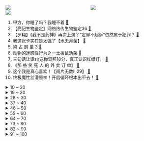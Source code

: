 <div >
	<a style="float:left;width:55%;" href = "https://github.com/anuraghazra/github-readme-stats">
	 <img src = "https://github-readme-stats.vercel.app/api?username=iuuuuuaena&theme=buefy&show_icons=true"/>
	</a>
	<a  style="float:right;width:45%" href = "https://github.com/anuraghazra/github-readme-stats">
	 <img  src="https://github-readme-stats.vercel.app/api/top-langs/?username=anuraghazra&layout=compact"/>
	</a>
	</div>

[![](https://img.shields.io/badge/jxd-@jxdgogogo.xyz-yellowgreen.svg)](https://www.jxdgogogo.xyz)<br>
1. 甲方，你睡了吗？我睡不着 [:link:](//www.bilibili.com/video/BV1L34114753) <br>
2. 【亮记生物鉴定】网络热传生物鉴定36 [:link:](//www.bilibili.com/video/BV1jP4y137XC) <br>
3. 【罗翔】《我不是药神》再次上演？“定罪不起诉”依然属于犯罪？ [:link:](//www.bilibili.com/video/BV19M4y1P7SU) <br>
4. 我这张卡实在是太强了【水无月菌】 [:link:](//www.bilibili.com/video/BV1Xg411A7i2) <br>
5. 鸠 占 鹊 巢 3 [:link:](//www.bilibili.com/video/BV1QS4y1X7v5) <br>
6. 动物的迷惑性行为之一土拨鼠劝架 [:link:](//www.bilibili.com/video/BV1h34y1R7Ht) <br>
7. 三句话让谭sir送你驾照18分，真正认识红绿灯。 [:link:](//www.bilibili.com/video/BV19h411s7oq) <br>
8. 《那 些 笑 死 人 的 外 卖 订 单》 [:link:](//www.bilibili.com/video/BV17L4y1W7Xo) <br>
9. 这个我是真心喜欢！【阅片无数Ⅱ 29】 [:link:](//www.bilibili.com/video/BV1dg411A7N8) <br>
10. 终极魔性丝滑原神！开启循环根本出不去！ [:link:](//www.bilibili.com/video/BV1s34y1R7u9) <br>
<details>
<summary>10 ~ 20</summary>

11. 耗时一个月，我做了一个干净免费的编程自学网！ [:link:](//www.bilibili.com/video/BV1i34y1R7f2) <br>
12. 半年涨粉100万，大爷大妈成全站“顶流”？导演小策爆款视频的秘密竟是... [:link:](//www.bilibili.com/video/BV1XR4y147Up) <br>
13. 卧槽...哪个鬼才教你这么剪的？肚子都笑抽筋了！ [:link:](//www.bilibili.com/video/BV1Ar4y1X7mj) <br>
14. 全程实录！2年全职UP主还能找到工作吗? [:link:](//www.bilibili.com/video/BV1dU4y1T7ce) <br>
15. 写小说被判八年的作者被放出来了 [:link:](//www.bilibili.com/video/BV1HL4117724) <br>
16. 我做up主以来最勇敢的视频… [:link:](//www.bilibili.com/video/BV1Gf4y1T7s7) <br>
17. 钢铁直女初次挑战露脐装 羞耻又崩溃 [:link:](//www.bilibili.com/video/BV1Sh411s7Kw) <br>
18. 【猛男版】你XX [:link:](//www.bilibili.com/video/BV19i4y1o7Dz) <br>
19. B站的小伙伴们~终于见面了，“人民武警”来啦！ [:link:](//www.bilibili.com/video/BV1di4y1o72P) <br>
</details>
<details>
<summary>19 ~ 20</summary>

20. 【探窗】开口跪！单曲循环停不下来了…… [:link:](//www.bilibili.com/video/BV1dL411M7Se) <br>
21. 【时代少年团】《这福气给你要不要》之福贸采购会 [:link:](//www.bilibili.com/video/BV1VF41187bQ) <br>
22. 开会时进来一个奇怪的人...好怪噢，再看一眼！ [:link:](//www.bilibili.com/video/BV13Q4y1i7YP) <br>
23. 不 愧 是 爷 ！ [:link:](//www.bilibili.com/video/BV1BS4y1X7se) <br>
24. 【黎耀祥】我“刘醒”真的就来B站了！虽迟，但到！ [:link:](//www.bilibili.com/video/BV1hL41177WR) <br>
25. 2021 破 防 瞬 间 [:link:](//www.bilibili.com/video/BV1sY411s7qA) <br>
26. 没有一只小奶虎能躲过 举 高 高 [:link:](//www.bilibili.com/video/BV1zF411873Q) <br>
27. （ 无 名 之 辈 ） [:link:](//www.bilibili.com/video/BV1PF41187AK) <br>
28. 老吴来海南找浩哥，发现海南好风光，恋恋不舍不想离开 [:link:](//www.bilibili.com/video/BV1JF41187mc) <br>
</details>
<details>
<summary>28 ~ 30</summary>

29. 这才叫感染力！我发现了心动感自拍的秘密！赞爆朋友圈 [:link:](//www.bilibili.com/video/BV1Sh411s72y) <br>
30. 无流量无IP，竟吊打一众甜宠烂剧，强烈安利高分女性群像剧《爱很美味》【哇妹】 [:link:](//www.bilibili.com/video/BV1Fr4y1X77G) <br>
31. 如果只靠大数据推荐购物。。我会买到啥。。。 [:link:](//www.bilibili.com/video/BV17341147Sa) <br>
32. 谁会带着冷兵器参加二战？【硬核狠人18】 [:link:](//www.bilibili.com/video/BV1oq4y1B7pM) <br>
33. 说我长的像初中生？我已经31岁了，儿子已经上小学了。给儿子开家长会 老师让我回家把我俩爸爸叫过来，说是不能同辈人过来，得上下辈。我也是很无奈 [:link:](//www.bilibili.com/video/BV1hF411878n) <br>
34. 握草！这司机驾龄得按世纪算吧？？？ [:link:](//www.bilibili.com/video/BV1MQ4y1e79s) <br>
35. 316只小龙虾养了一年，今天决定了.....还是养到碗里来吧！ [:link:](//www.bilibili.com/video/BV1144y1h7SB) <br>
36. 未被审判的战犯：昭和天皇裕仁（上）【历史调研室27】 [:link:](//www.bilibili.com/video/BV1434y1R7f9) <br>
37. 【原神】云堇4国语言京剧戏腔版《丘丘谣》 [:link:](//www.bilibili.com/video/BV1Ag411P7Jx) <br>
</details>
<details>
<summary>37 ~ 40</summary>

38. 纸巾磨鼻子还容易破？16款纸巾，到底哪家强？【老爸评测】 [:link:](//www.bilibili.com/video/BV1rR4y147Zd) <br>
39. 我又又又买了些盗版饮料。。。。 [:link:](//www.bilibili.com/video/BV1tb4y1B7xi) <br>
40. 《原 曲 是 啥 来 着》 [:link:](//www.bilibili.com/video/BV19U4y1K7FY) <br>
41. 印度街头午餐，鸡蛋面包，干净又卫生！ [:link:](//www.bilibili.com/video/BV1aR4y147mJ) <br>
42. 拜访亚马逊黑五爆火的中国卖家！品牌成功出海的秘密是啥？ [:link:](//www.bilibili.com/video/BV1hL41177tv) <br>
43. 【原人】普通荧成功开启稻妻 [:link:](//www.bilibili.com/video/BV1Cr4y1Q7Ni) <br>
44. 【沙雕舞】看完保证心情有所改变…… [:link:](//www.bilibili.com/video/BV1Vb4y1B7y4) <br>
45. 【手书】Lovely【哈利波特20周年群像】 [:link:](//www.bilibili.com/video/BV1iR4y147sP) <br>
46. 现 实 版 大 鱼 海 棠 ？！【大鱼】原创编舞 [:link:](//www.bilibili.com/video/BV1FU4y1M7ov) <br>
</details>
<details>
<summary>46 ~ 50</summary>

47. 穿 山 甲 队 长 [:link:](//www.bilibili.com/video/BV1BR4y147i2) <br>
48. 《声 控 灯 咬 人 事 件》 [:link:](//www.bilibili.com/video/BV1aP4y137on) <br>
49. 总在排行前三的网红粤菜馆，胖小伙吃了好评不断，文案小哥却觉得平平无奇？【就得这么晚-05细记港九】 [:link:](//www.bilibili.com/video/BV1JS4y1X7YL) <br>
50. 【半佛】一个基础的4S店防坑指南。 [:link:](//www.bilibili.com/video/BV1aM4y1w79A) <br>
51. 自制一个曾经爆火魔性小游戏结局！flappybird [:link:](//www.bilibili.com/video/BV1kP4y1V7zG) <br>
52. 汗毛竖起！被杀害的弟弟给姐姐托梦，协助警方破案！《今日说法》中最灵异的一期：《梦境擒凶》 [:link:](//www.bilibili.com/video/BV1h44y1h7BH) <br>
53. 【离大谱】up算出了自己被“白嫖”了多少次？ B站百亿弹幕可绕地球几圈？ [:link:](//www.bilibili.com/video/BV1HS4y1X737) <br>
54. 在警队的一天是什么样子的？中国警察可以有多帅！ [:link:](//www.bilibili.com/video/BV1dL4y1n7GP) <br>
55. 你身为百万up，也开始卖货恰烂钱了？ [:link:](//www.bilibili.com/video/BV1xg411A7Rt) <br>
</details>
<details>
<summary>55 ~ 60</summary>

56. 算命先生7：廉耻自守则常足，道德是乐乃无忧 [:link:](//www.bilibili.com/video/BV1nP4y13726) <br>
57. 肯爷爷出了肉松小贝炸鸡！到底好不好吃？美食探店/无广试吃员 [:link:](//www.bilibili.com/video/BV1e3411b7KA) <br>
58. 英国人第一次听哔哩哔哩博主 [:link:](//www.bilibili.com/video/BV1rM4y1w7NG) <br>
59. 能把这游戏玩下去的，大概都有点小心思吧！ [:link:](//www.bilibili.com/video/BV1kY411s7wx) <br>
60. 山河万朵 厨子探店¥29？0 [:link:](//www.bilibili.com/video/BV1Xq4y1B77y) <br>
61. 自 我 介 绍 [:link:](//www.bilibili.com/video/BV1fi4y1o7eH) <br>
62. 《宇 宙 级 の 转 音》 [:link:](//www.bilibili.com/video/BV1Zg411N7sh) <br>
63. 黑白艺术家（2021火星演唱会现场版）- 华晨宇 [:link:](//www.bilibili.com/video/BV1JF41187NA) <br>
64. 【4K60FPS】酷玩Coldplay《Viva La Vida》万人大合唱现场！永远热泪盈眶！ [:link:](//www.bilibili.com/video/BV1Tq4y1z7SW) <br>
</details>
<details>
<summary>64 ~ 70</summary>

65. 鲫鱼去刺这么简单，154根骨刺根根去除，吃鱼像吃豆腐一样放心，清蒸无骨鲫鱼 [:link:](//www.bilibili.com/video/BV1iP4y1V734) <br>
66. 这次真栽了，我被警察按住了… [:link:](//www.bilibili.com/video/BV1834y1R7qB) <br>
67. 【刘谦魔术课】魔术师的魔术课 [:link:](//www.bilibili.com/video/BV1nL41177Lk) <br>
68. 导演+影院的那些搞噱头骚操作！ [:link:](//www.bilibili.com/video/BV11b4y1B7SV) <br>
69. 当你不经意打开了一段6年前的匹配录制视频 [:link:](//www.bilibili.com/video/BV1SY411s7sy) <br>
70. 好兄弟是什么，能吃吗？ [:link:](//www.bilibili.com/video/BV1Bi4y1o7uj) <br>
71. 真·谍战！当间谍十余年未被国安掌握证据，因“做家务”露馅 [:link:](//www.bilibili.com/video/BV1zM4y1P7n1) <br>
72. 养了小半年的猪终于长大，先弄一头来招待亲朋好友热闹热闹 [:link:](//www.bilibili.com/video/BV1tP4y1V7UN) <br>
73. 一夜之间玩偶都复活了，我能成功的逃出去吗？ [:link:](//www.bilibili.com/video/BV1ig411A7se) <br>
</details>
<details>
<summary>73 ~ 80</summary>

74. 我要被纽约时报攻击了！？ [:link:](//www.bilibili.com/video/BV19i4y1o7oS) <br>
75. 有些习惯它是改不过来的对吧？ [:link:](//www.bilibili.com/video/BV1e44y1h7KM) <br>
76. 文坛有难，b站网友速回。 [:link:](//www.bilibili.com/video/BV1mi4y1o7Uy) <br>
77. 【warma】我能有什么坏心思呢【动物森友会】 [:link:](//www.bilibili.com/video/BV1CP4y1V75C) <br>
78. 【春卷毛巾卷】评测这个完全不开火的毛巾卷做法，我这算是完美复刻吗？ [:link:](//www.bilibili.com/video/BV1yR4y147wS) <br>
79. 避免吵架的小技巧，非常实用 [:link:](//www.bilibili.com/video/BV18R4y147ep) <br>
80. 肥牛流汁宽粉，太好吃了，想不出标题。 [:link:](//www.bilibili.com/video/BV1Yh411s7Xn) <br>
81. 【SERGEY谢尔盖】热量炸弹警告！芝士流心炸猪排，脆皮炸鸡腿，配炸薯角和洋葱圈，开心就要咔嗞咔嗞|烹饪过程&咀嚼音助眠 [:link:](//www.bilibili.com/video/BV1bF41187a9) <br>
82. K-ON！你算是把围巾玩明白了！ [:link:](//www.bilibili.com/video/BV1Dg411A7zr) <br>
</details>
<details>
<summary>82 ~ 90</summary>

83. 她唱着 他乡遇故知 [:link:](//www.bilibili.com/video/BV1df4y1K7At) <br>
84. “需要在千位数上再努力”医保谈判再现灵魂砍价 [:link:](//www.bilibili.com/video/BV1Ug411A7PA) <br>
85. 【原神】【甘雨生辰信件】恰逢甘雨生辰，赠你一株清心 [:link:](//www.bilibili.com/video/BV1k34y1R7PB) <br>
86. 让中国水袖飞舞在英国海德公园。 [:link:](//www.bilibili.com/video/BV1j341147kR) <br>
87. 《恋与深空》黎深新版概念短片「00:17」 [:link:](//www.bilibili.com/video/BV1Th411x7ct) <br>
88. 当假客气遇到真不要脸 [:link:](//www.bilibili.com/video/BV1qS4y1X7FN) <br>
89. 后来才发现，他绝对称得上BUG级的存在! [:link:](//www.bilibili.com/video/BV1og411A7dJ) <br>
90. 绑架代替购买(想不到好标题了) [:link:](//www.bilibili.com/video/BV1eg411A7pY) <br>
91. 法国总统候选人国会激情演讲 我拒绝和中国打“冷战” [:link:](//www.bilibili.com/video/BV1V341147Be) <br>
</details>
<details>
<summary>91 ~ 100</summary>

92. 她习惯把温柔藏在责任背后。 [:link:](//www.bilibili.com/video/BV1rb4y1q7QK) <br>
93. 个人码不能经营收款？路边摊咋办？ [:link:](//www.bilibili.com/video/BV1pM4y1w73B) <br>
94. 我把名场面二仙桥做成了游戏！ IGN评分:6.6 [:link:](//www.bilibili.com/video/BV1uS4y1X74H) <br>
95. 【野生人类图鉴】老师一笑，生死难料！ [:link:](//www.bilibili.com/video/BV12F41187xS) <br>
96. 希特勒才是世界最大毒源！全民嗑药？吃枣药丸！【阿Test正经比比】 [:link:](//www.bilibili.com/video/BV15b4y1B724) <br>
97. 没有感情的拉闸人 [:link:](//www.bilibili.com/video/BV1HS4y1X7A2) <br>
98. 国外痛失爱犬的女子房间忽然飘来一气球，起初没在意，试探后泪崩 [:link:](//www.bilibili.com/video/BV1cP4y1V7q1) <br>
99. EVERGLOW最新回归曲Pirate MV+打歌舞台合集(更至211203) [:link:](//www.bilibili.com/video/BV1NZ4y197ot) <br>
100. 中国这个民族，12岁少女在成年前竟要“毁容”？编织彩虹的人，『太古之民』独龙族 [:link:](//www.bilibili.com/video/BV16i4y1o7kq) <br>
</details>
